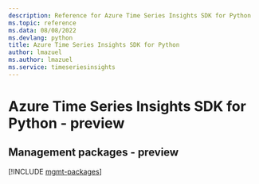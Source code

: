 ```yaml
---
description: Reference for Azure Time Series Insights SDK for Python
ms.topic: reference
ms.data: 08/08/2022
ms.devlang: python
title: Azure Time Series Insights SDK for Python
author: lmazuel
ms.author: lmazuel
ms.service: timeseriesinsights
---
```

# Azure Time Series Insights SDK for Python - preview

## Management packages - preview
[!INCLUDE [mgmt-packages](time-series-insights-mgmt-index.md)]